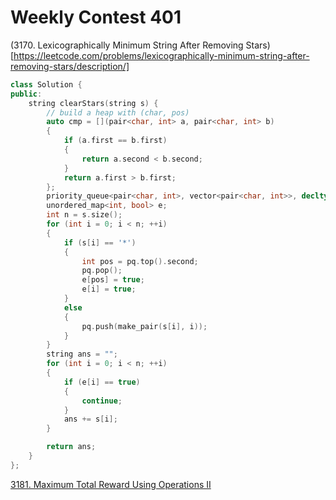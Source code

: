 # Weekly Contest 401 

(3170. Lexicographically Minimum String After Removing Stars)[https://leetcode.com/problems/lexicographically-minimum-string-after-removing-stars/description/]
```cpp
class Solution {
public:
    string clearStars(string s) {
        // build a heap with (char, pos)
        auto cmp = [](pair<char, int> a, pair<char, int> b)
        {
            if (a.first == b.first)
            {
                return a.second < b.second;
            }
            return a.first > b.first;
        };
        priority_queue<pair<char, int>, vector<pair<char, int>>, decltype(cmp)> pq;
        unordered_map<int, bool> e;
        int n = s.size();
        for (int i = 0; i < n; ++i)
        {
            if (s[i] == '*')
            {
                int pos = pq.top().second;
                pq.pop();
                e[pos] = true;
                e[i] = true;
            }
            else
            {
                pq.push(make_pair(s[i], i));
            }
        }
        string ans = "";
        for (int i = 0; i < n; ++i)
        {
            if (e[i] == true)
            {
                continue;
            }
            ans += s[i];
        }

        return ans;
    }
};
```


[3181. Maximum Total Reward Using Operations II](https://leetcode.com/problems/maximum-total-reward-using-operations-ii/description/)